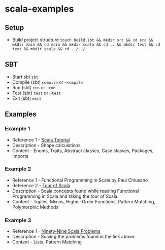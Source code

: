# scala-examples

## Setup

- Build project structure `touch build.sbt && mkdir src && cd src && mkdir main && cd main && mkdir scala && cd .. && mkdir test && cd test && mkdir scala && cd ../../`

## SBT

- Start sbt `sbt`
- Compile (sbt) `compile` or `~compile`
- Run (sbt) `run` or `~run`
- Test (sbt) `test` or `~test`
- Exit (sbt) `exit`

## Examples

### Example 1

- Reference 1 - [Scala Tutorial](https://www.scala-exercises.org/scala_tutorial)
- Description - Shape calculations
- Content - Enums, Traits, Abstract classes, Case classes, Packages, Imports

### Example 2

- Reference 1 - Functional Programming in Scala by Paul Chiusano
- Reference 2 - [Tour of Scala](https://docs.scala-lang.org/tour/tour-of-scala.html)
- Description - Scala concepts found while reading Functional Programming in Scala and taking the tour of Scala.
- Content - Tuples, Mixins, Higher-Order Functions, Pattern Matching, Polymorphic Methods

### Example 3

- Reference 1 - [Ninety-Nine Scala Problems](http://aperiodic.net/phil/scala/s-99/)
- Description - Solving the problems found in the link above.
- Content - Lists, Pattern Matching